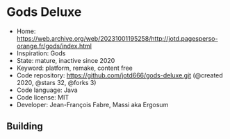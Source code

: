 # Gods Deluxe

- Home: https://web.archive.org/web/20231001195258/http://jotd.pagesperso-orange.fr/gods/index.html
- Inspiration: Gods
- State: mature, inactive since 2020
- Keyword: platform, remake, content free
- Code repository: https://github.com/jotd666/gods-deluxe.git (@created 2020, @stars 32, @forks 3)
- Code language: Java
- Code license: MIT
- Developer: Jean-François Fabre, Massi aka Ergosum

## Building
